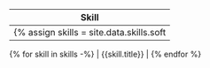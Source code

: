 <!-- | Skill | Level |
| ---- | ---- |
{% assign skills = site.data.skills.soft | sort: "title" -%}
{% for skill in skills -%}
| {{skill.title}} | {{skill.level}} |
{% endfor %} -->

| Skill |
| ---- |
{% assign skills = site.data.skills.soft | sort: "title" -%}
{% for skill in skills -%}
| {{skill.title}} |
{% endfor %}